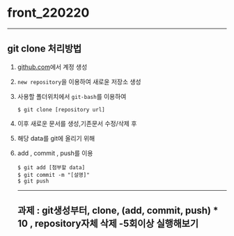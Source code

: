 # front_220220

---
## git clone 처리방법
1. [github.com](https://github.com)에서 계정 생성
2. `new repository`을 이용하여 새로윤 저장소 생성
3. 사용할 폴더위치에서 `git-bash`를 이용하여
    ```shell
    $ git clone [repository url]
    ```

4. 이후 새로운 문서를 생성,기존문서 수정/삭제 후
5. 해당 data를 git에 올리기 위해 
6. add , commit , push를 이용
    ``` sheel
    $ git add [첨부할 data]
    $ git commit -m "[설명]"
    $ git push
    ```

    ---
    ## 과제 : git생성부터, clone, (add, commit, push) * 10 , repository자체 삭제 -5회이상 실행해보기